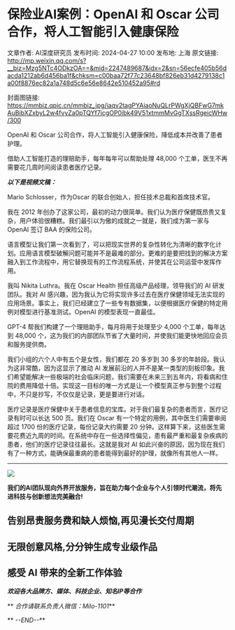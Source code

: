 # 保险业AI案例：OpenAI 和 Oscar 公司合作，将人工智能引入健康保险

文章作者: AI深度研究员
发布时间: 2024-04-27 10:00
发布地: 上海
原文链接: http://mp.weixin.qq.com/s?__biz=Mzg5NTc4ODkzOA==&mid=2247489687&idx=2&sn=56ecfe405b56dacda1212ab6d456ba1f&chksm=c00baa72f77c23648bf826eb31d4279138c1a00f8876ec82a1a748d5c6e56e8642e510452a95#rd

封面图链接: https://mmbiz.qpic.cn/mmbiz_jpg/iaqv2tagPYAiaoNuQLrPWgXjQBFwG7mkAuBibXZxbyL2w4fvyZa0pTQYf7icgOP0ibk49V51xtmmMvGgTXssRgeicWHw/300

OpenAI 和 Oscar 公司合作，将人工智能引入健康保险，降低成本并改善了患者护理。

借助人工智能打造的理赔助手，每年每年可以帮助处理 48,000 个工单，医生不再需要花几周时间阅读患者医疗记录。

 _**以下是视频文稿：**_

Mario Schlosser，作为Oscar 的联合创始人，担任技术总裁和首席技术官。

我在 2012 年创办了这家公司，最初的动力很简单。我们认为医疗保健既昂贵又复杂，用户体验很糟糕。我们最引以为傲的成就之一就是，我们成为第一家与
OpenAI 签订 BAA 的保险公司。

语言模型让我们第一次看到了，可以把现实世界的复杂性转化为清晰的数字化计划。应用语言模型破解问题可能并不是最难的部分。更难的是要把找到的解决方案融入到工作流程中，用它替换现有的工作流程系统，并使其在公司运营中发挥作用。

我叫 Nikita Luthra。我在 Oscar Health 担任高级产品经理，领导我们的 AI 研发团队。我对 AI
感兴趣，因为我认为它将实现许多过去在医疗保健领域无法实现的应用场景。事实上，我们已经建立了一些专有数据集，以便根据医疗保健的特定用例对模型进行基准测试。OpenAI
的模型表现一直最佳。

GPT-4 帮我们构建了一个理赔助手，每月将用于处理至少 4,000 个工单，每年达到 48,000
个，这为我们的内部团队节省了大量时间，并使我们能更快地回应会员和服务提供商。

我们小组的六个人中有五个是女性，我们都在 20 多岁到 30 多岁的年龄段。我认为这非常酷，因为这显示了推动 AI
发展前沿的人并不是某一类型的刻板印象。我们希望能解决一些极端的社会临床问题，我们需要在未来三到五年内，将看病和住院的费用降低十倍。实现这一目标的唯一方式是让一个模型真正参与到整个过程中，不只是抄写，不仅仅是记录，更是要进行对话。

医疗记录是医疗保健中关于患者信息的宝库。对于我们最复杂的患者而言，医疗记录有时可以长达 500 页。我们在 Oscar
有一个特定的用例，其中医生们需要审阅超过 1700 份的医疗记录，每份记录大约需要 20
分钟。这样算下来，这些医生需要花费近九周的时间。在系统中存在一些选择性偏见，患有最严重和最复杂疾病的患者，他们的医疗记录往往最长。这就是我对 AI
如此兴奋的原因，因为现在我们有了一种方式，能确保最重病的患者能得到最好的护理，就像所有其他人一样。

* * *

![](https://mmbiz.qpic.cn/mmbiz_png/iaqv2tagPYAhtRhTOjz2QwH4dIlC3YUcYbaicMEwjqQqh06Yhdd7EH3r9wiaMRArLz0a6Zhx6uiaUD7hguPfbY0nAg/640?wx_fmt=png&from=appmsg)

**我们的AI团队现向外界开放服务，旨在助力每个企业与个人引领时代潮流，将先进科技与创新想法完美融合!**  

##  告别昂贵服务费和缺人烦恼,再见漫长交付周期

## 无限创意风格,分分钟生成专业级作品

## 感受 AI 带来的全新工作体验

**_欢迎各大品牌方、媒体、科技企业、知名IP等合作_**

** _合作请联系负责人微信：Milo-1101_**

** _\--END--_**

